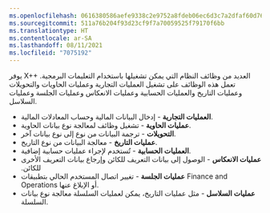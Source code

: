 ```yaml
---
ms.openlocfilehash: 0616380586aefe9338c2e9752a8fdeb06ec6d3c7a2dfaf60d76a65fde30415e0
ms.sourcegitcommit: 511a76b204f93d23cf9f7a70059525f79170f6bb
ms.translationtype: HT
ms.contentlocale: ar-SA
ms.lasthandoff: 08/11/2021
ms.locfileid: "7075192"
---
```

يوفر X++ العديد من وظائف النظام التي يمكن تشغيلها باستخدام التعليمات البرمجية. تعمل هذه الوظائف على تشغيل العمليات التجارية وعمليات الحاويات والتحويلات وعمليات التاريخ والعمليات الحسابية وعمليات الانعكاس وعمليات الجلسة وعمليات السلاسل. 

-   **العمليات التجارية** - إدخال البيانات المالية وحساب المعادلات المالية.
-   **عمليات الحاوية** - تشغيل وظائف لمعالجة نوع بيانات الحاوية.
-   **التحويلات** - ترجمة البيانات من نوع إلى نوع بيانات آخر.
-   **عمليات التاريخ** - معالجة البيانات من نوع التاريخ.
-   **العمليات الحسابية** - تُستخدم لإجراء عمليات حسابية إضافية.
-   **عمليات الانعكاس** - الوصول إلى ‏‫بيانات التعريف للكائن وإرجاع ‏‫بيانات التعريف الأخرى للكائن.
-   **عمليات الجلسة** - تغيير اتصال المستخدم الحالي بتطبيقات Finance and Operations أو الإبلاغ عنها.
-   **عمليات السلاسل** - مثل عمليات التاريخ، يمكن لعمليات السلسلة معالجة نوع بيانات السلسلة.
